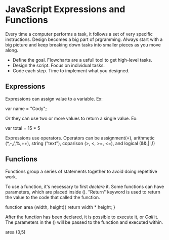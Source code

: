 # JavaScript Expressions and Functions

Every time a computer performs a task, it follows a set of very specific instructions. Design becomes a big part of prgramming. Always start with a big picture and keep breaking down tasks into smaller pieces as you move along.

- Define the goal. Flowcharts are a usfull tool to get high-level tasks.
- Design the script. Focus on individual tasks.
- Code each step. Time to implement what you designed.

## Expressions

Expressions can assign value to a variable. Ex:

var name = "Cody";

Or they can use two or more values to return a single value. Ex:

var total = 15 * 5 

Expressions use operators. Operators can be assignment(=), arithmetic (*,-,/,%,++), string ("text"), coparison (>, <, >=, <=), and logical (&&,||,!)


## Functions

Functions group a series of statements together to avoid doing repetitive work.

To use a function, it's necessary to first *declare* it. Some functions can have parameters, which are placed inside (). "Return" keyword is used to return the value to the code that called the function.

function area (width, height){
return width * height;
}

After the function has been declared, it is possible to execute it, or *Call* it. The parameters in the () will be passed to the function and executed within. 

area (3,5)
